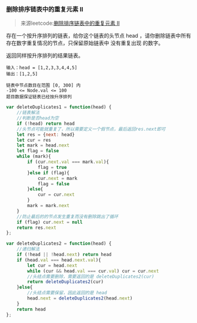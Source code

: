 ### 删除排序链表中的重复元素 II
>来源leetcode:[删除排序链表中的重复元素 II](https://leetcode-cn.com/problems/remove-duplicates-from-sorted-list-ii/solution/ling-huo-chu-li-lian-biao-cao-zuo-by-cyi-3x25/)  

存在一个按升序排列的链表，给你这个链表的头节点 head ，请你删除链表中所有存在数字重复情况的节点，只保留原始链表中 没有重复出现 的数字。

返回同样按升序排列的结果链表。
```
输入：head = [1,2,3,3,4,4,5]
输出：[1,2,5]

链表中节点数目在范围 [0, 300] 内
-100 <= Node.val <= 100
题目数据保证链表已经按升序排列
```
```javascript
var deleteDuplicates1 = function(head) {
    //链表解法
    //判断是否head为空
    if (!head) return head
    //头节点可能就重复了，所以需要定义一个假节点，最后返回res.next即可
    let res = {next: head}
    let cur = res
    let mark = head.next
    let flag = false
    while (mark){
        if (cur.next.val === mark.val){
            flag = true
        }else if (flag){
            cur.next = mark
            flag = false
        }else{
            cur = cur.next
        }
        mark = mark.next
    }
    //防止最后的的节点发生重复而没有删除跳出了循环
    if (flag) cur.next = null
    return res.next
};

var deleteDuplicates2 = function(head) {
    //递归解法
    if (!head || !head.next) return head
    if (head.val === head.next.val){
        let cur = head.next
        while (cur && head.val === cur.val) cur = cur.next
        //头结点需要删除，需要返回的是 deleteDuplicates2(cur)
        return deleteDuplicates2(cur)
    }else{
        //头结点需要保留，因此返回的是 head
        head.next = deleteDuplicates2(head.next)
    }
    return head
};
```
